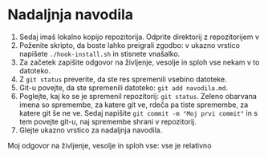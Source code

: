 # Nadaljnja navodila

1. Sedaj imaš lokalno kopijo repozitorija.
   Odprite direktorij z repozitorijem v 
2. Poženite skripto, da boste lahko preigrali zgodbo:
   v ukazno vrstico napišete `./hook-install.sh` in stisnete vnašalko.
3. Za začetek zapišite odgovor na življenje, vesolje in sploh vse nekam v to datoteko.
4. Z `git status` preverite, da ste res spremenili vsebino datoteke.
5. Git-u povejte, da ste spremenili datoteko: `git add navodila.md`.
6. Poglejte, kaj ko se je spremenil repozitorij: `git status`.
   Zeleno obarvana imena so spremembe, za katere git ve, rdeča pa tiste spremembe,
   za katere git še ne ve. Sedaj napišite `git commit -m "Moj prvi commit"` in
   s tem povejte git-u, naj spremembe shrani v repozitorij.
7. Glejte ukazno vrstico za nadaljnja navodila.


Moj odgovor na življenje, vesolje in sploh vse: vse je relativno